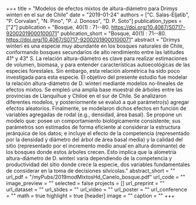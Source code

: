 +++
title = "Modelos de efectos mixtos de altura-diámetro para Drimys winteri en el sur de Chile"
date = "2019-01-24"
authors = ["C. Salas-Eljatib", "P. Corvalan", "N. Pino", "P. J. Donoso", "D. P. Soto"]
publication_types = ["2"]
publication = "Bosque, 40(1) : 71--80. https://doi.org/10.4067/S0717-92002019000100071"
publication_short = "Bosque, 40(1) : 71--80. https://doi.org/10.4067/S0717-92002019000100071"
abstract = "Drimys winteri es una especie muy abundante en los bosques naturales de Chile, conformando bosques secundarios de alto rendimiento entre las latitudes 41° y 43° S. La relación altura-diámetro es clave para realizar estimaciones de volumen, biomasa, y para entender características autoecológicas de las especies forestales. Sin embargo, esta relación alométrica ha sido poco investigada para esta especie. El objetivo del presente estudio fue modelar la relación altura-diámetro de D. winteri mediante modelos no-lineales de efectos mixtos. Se empleó una amplia base muestral de árboles entre las provincias de Llanquihue y Chiloé en el sur de Chile. Se analizaron diferentes modelos, y posteriormente se evaluó a qué parámetro(s) agregar efectos aleatorios. Finalmente, se modelaron dichos efectos en función de variables agregadas de rodal (e.g., densidad, área basal). Se propone un modelo que: posee un comportamiento biológicamente consistente; sus parámetros son estimados de forma eficiente al considerar la estructura jerárquica de los datos; e incluye el efecto de la competencia (representado por la densidad y diámetro del árbol de área basal media) y la calidad del sitio (representado por el incremento medio anual en altura dominante) de los bosques donde estos árboles crecen. Esto implica que la alometría altura-diámetro de D. winteri varía dependiendo de la competencia y productividad del sitio donde crece la especie, dos variables fundamentales de considerar en la toma de decisiones silvícolas."
abstract_short = ""
url_pdf = "/myPubs/2019modMixtosHd_Canelo_bosque.pdf"
url_code = ""
image_preview = ""
selected = false
projects = []
url_preprint = ""
url_dataset = ""
url_slides = ""
url_video = ""
url_poster = ""
url_conference = ""
math = true
highlight = true
[header]
image = ""
caption = ""
+++
